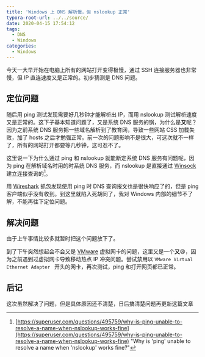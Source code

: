 ```yaml
---
title: 'Windows 上 DNS 解析慢，但 nslookup 正常'
typora-root-url: ../../source/
date: 2020-04-15 17:54:12
tags:
  - DNS
  - Windows
categories:
  - Windows
---
```


今天一大早开始在电脑上所有的网站打开变得极慢，通过 SSH 连接服务器也非常慢，但 IP 直连速度又是正常的。初步猜测是 DNS 问题。

<!--more-->

## 定位问题

随后用 ping 测试发现需要好几秒钟才能解析出 IP，而用 nslookup 测试解析速度又是正常的。这下子基本知道问题了，又是系统 DNS 服务的锅，为什么是**又**呢？因为之前系统 DNS 服务把一些域名解析到了教育网，导致一些网站 CSS 加载失败，加了 hosts 之后才勉强正常。前一次的问题影响不是很大，可这次就不一样了，所有的网站打开都要等几秒钟，这可忍不了。

这里说一下为什么通过 ping 和 nslookup 就能断定系统 DNS 服务有问题呢，因为 ping 在解析域名时用的时系统 DNS 服务，而 nslookup 是直接通过 [Winsock](https://zh.wikipedia.org/wiki/Winsock) 建立连接查询的[^1]。

用 [Wireshark](https://www.wireshark.org/) 抓包发现使用 ping 时 DNS 查询报文也是很快响应了的，但是 ping 客户端似乎没有收到。到这里就陷入死胡同了，我对 Windows 内部的细节不了解，不能再往下定位问题。

## 解决问题

由于上午事情比较多就暂时把这个问题放下了。

到了下午突然想起会不会又是 [VMware](https://www.vmware.com/) 虚拟网卡的问题，这里又是一个**又**😫，因为之前遇到过虚拟网卡导致移动热点 IP 冲突问题。尝试禁用以 `VMware Virtual Ethernet Adapter ` 开头的网卡，再次测试，ping 和打开网页都已正常。

## 后记

这次虽然解决了问题，但是具体原因还不清楚，日后搞清楚问题再更新这篇文章

[^1]: [https://superuser.com/questions/495759/why-is-ping-unable-to-resolve-a-name-when-nslookup-works-fine](https://superuser.com/questions/495759/why-is-ping-unable-to-resolve-a-name-when-nslookup-works-fine) "Why is 'ping' unable to resolve a name when 'nslookup' works fine?"